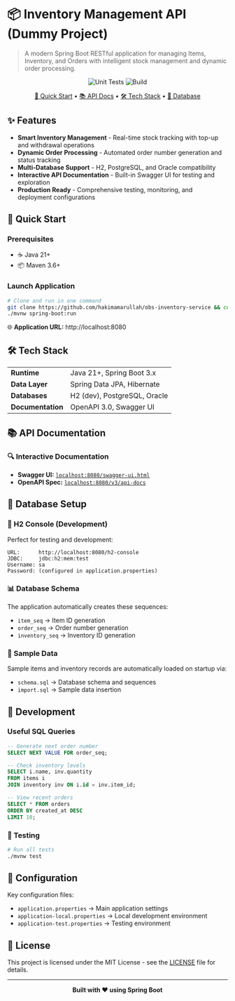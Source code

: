 # 📦 Inventory Management API (Dummy Project)

> A modern Spring Boot RESTful application for managing Items, Inventory, and Orders with intelligent stock management and dynamic order processing.

<div align="center">

![Unit Tests](https://github.com/hakimamarullah/obs-inventory-service/actions/workflows/tests.yml/badge.svg?branch=master) ![Build](https://github.com/hakimamarullah/obs-inventory-service/actions/workflows/build.yml/badge.svg?branch=master)

[🚀 Quick Start](#-quick-start) • [📚 API Docs](#-api-documentation) • [🛠️ Tech Stack](#-tech-stack) • [💾 Database](#-database-setup)

</div>

## ✨ Features

- **Smart Inventory Management** - Real-time stock tracking with top-up and withdrawal operations
- **Dynamic Order Processing** - Automated order number generation and status tracking
- **Multi-Database Support** - H2, PostgreSQL, and Oracle compatibility
- **Interactive API Documentation** - Built-in Swagger UI for testing and exploration
- **Production Ready** - Comprehensive testing, monitoring, and deployment configurations

## 🚀 Quick Start

### Prerequisites

- ☕ Java 21+
- 📦 Maven 3.6+

### Launch Application

```bash
# Clone and run in one command
git clone https://github.com/hakimamarullah/obs-inventory-service && cd obs-inventory-service
./mvnw spring-boot:run
```

🌐 **Application URL:** http://localhost:8080

## 🛠️ Tech Stack

<table>
<tr>
<td><strong>Runtime</strong></td>
<td>Java 21+, Spring Boot 3.x</td>
</tr>
<tr>
<td><strong>Data Layer</strong></td>
<td>Spring Data JPA, Hibernate</td>
</tr>
<tr>
<td><strong>Databases</strong></td>
<td>H2 (dev), PostgreSQL, Oracle</td>
</tr>
<tr>
<td><strong>Documentation</strong></td>
<td>OpenAPI 3.0, Swagger UI</td>
</tr>
</table>

## 📚 API Documentation

### 🔍 Interactive Documentation
- **Swagger UI:** [`localhost:8080/swagger-ui.html`](http://localhost:8080/swagger-ui/index.html)
- **OpenAPI Spec:** [`localhost:8080/v3/api-docs`](http://localhost:8080/v3/api-docs)


## 💾 Database Setup

### 🔧 H2 Console (Development)
Perfect for testing and development:

```
URL:      http://localhost:8080/h2-console
JDBC:     jdbc:h2:mem:test
Username: sa
Password: (configured in application.properties)
```

### 📊 Database Schema
The application automatically creates these sequences:
- `item_seq` → Item ID generation
- `order_seq` → Order number generation
- `inventory_seq` → Inventory ID generation

### 🌱 Sample Data
Sample items and inventory records are automatically loaded on startup via:
- `schema.sql` → Database schema and sequences
- `import.sql` → Sample data insertion

## 🔧 Development

### Useful SQL Queries

```sql
-- Generate next order number
SELECT NEXT VALUE FOR order_seq;

-- Check inventory levels
SELECT i.name, inv.quantity 
FROM items i 
JOIN inventory inv ON i.id = inv.item_id;

-- View recent orders
SELECT * FROM orders 
ORDER BY created_at DESC 
LIMIT 10;
```

### 🧪 Testing

```bash
# Run all tests
./mvnw test
```

## 📝 Configuration

Key configuration files:
- `application.properties` → Main application settings
- `application-local.properties` → Local development environment
- `application-test.properties` → Testing environment

## 📄 License

This project is licensed under the MIT License - see the [LICENSE](LICENSE) file for details.

---

<div align="center">
<strong>Built with ❤️ using Spring Boot</strong>
</div>
